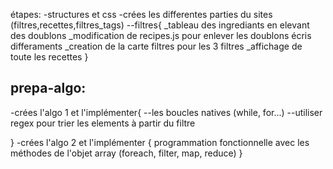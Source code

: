 <!-- projet 7 openclassrooms: Développez un algorithme de recherche en JavaScript -->
étapes:
-structures et css
-crées les differentes parties du sites (filtres,recettes,filtres_tags)
    --filtres{
        _tableau des ingrediants en elevant des doublons
        _modification de recipes.js pour enlever les doublons écris differaments
        _creation de la carte filtres pour les 3 filtres
        _affichage de toute les recettes
    } 

prepa-algo:
-
-crées l'algo 1 et l'implémenter{
    --les boucles natives (while, for...)
    --utiliser regex pour trier les elements à partir du filtre
    <!-- je ne suis pas sense trier les recettes depuis les inputes filtres  -->

}
-crées l'algo 2 et l'implémenter  {
    programmation fonctionnelle avec les méthodes de l'objet array (foreach, filter, map, reduce)
}

<!-- Où j'en suis: plus ou moins fini le css (petits problèmes:les cartes recettes on pas toutes les mêmes dimentions et quand on reduit la taille de l'ecran le texte dépasse de la carte) -->